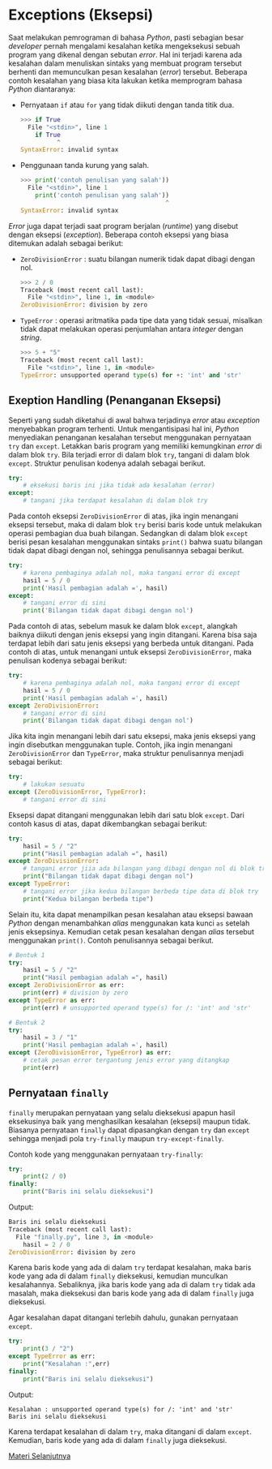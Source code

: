 # Exceptions (Eksepsi)
Saat melakukan pemrograman di bahasa _Python_, pasti sebagian besar _developer_ pernah mengalami kesalahan ketika mengeksekusi sebuah program yang dikenal dengan sebutan _error_. Hal ini terjadi karena ada kesalahan dalam menuliskan sintaks yang membuat program tersebut berhenti dan memunculkan pesan kesalahan (_error_) tersebut. Beberapa contoh kesalahan yang biasa kita lakukan ketika memprogram bahasa _Python_ diantaranya:

- Pernyataan `if` atau `for` yang tidak diikuti dengan tanda titik dua.
  ```python
  >>> if True
    File "<stdin>", line 1
      if True
            ^
  SyntaxError: invalid syntax
  ```

- Penggunaan tanda kurung yang salah.
  ```python
  >>> print('contoh penulisan yang salah'))
    File "<stdin>", line 1
      print('contoh penulisan yang salah'))
                                          ^
  SyntaxError: invalid syntax
  ```

_Error_ juga dapat terjadi saat program berjalan (_runtime_) yang disebut dengan eksepsi (_exception_). Beberapa contoh eksepsi yang biasa ditemukan adalah sebagai berikut:
- `ZeroDivisionError` : suatu bilangan numerik tidak dapat dibagi dengan nol.
  ```python
  >>> 2 / 0
  Traceback (most recent call last):
    File "<stdin>", line 1, in <module>
  ZeroDivisionError: division by zero
  ```

- `TypeError` : operasi aritmatika pada tipe data yang tidak sesuai, misalkan tidak dapat melakukan operasi penjumlahan antara _integer_ dengan _string_.
  ```python
  >>> 5 + "5"
  Traceback (most recent call last):
    File "<stdin>", line 1, in <module>
  TypeError: unsupported operand type(s) for +: 'int' and 'str'
  ```
## Exeption Handling (Penanganan Eksepsi)
Seperti yang sudah diketahui di awal bahwa terjadinya _error_ atau _exception_ menyebabkan program terhenti. Untuk mengantisipasi hal ini, _Python_ menyediakan penanganan kesalahan tersebut menggunakan pernyataan `try` dan `except`. Letakkan baris program yang memiliki kemungkinan _error_ di dalam blok `try`. Bila terjadi error di dalam blok `try`, tangani di dalam blok `except`. Struktur penulisan kodenya adalah sebagai berikut.
```python
try:
    # eksekusi baris ini jika tidak ada kesalahan (error)
except:
    # tangani jika terdapat kesalahan di dalam blok try
```
Pada contoh eksepsi `ZeroDivisionError` di atas, jika ingin menangani eksepsi tersebut, maka di dalam blok `try` berisi baris kode untuk melakukan operasi pembagian dua buah bilangan. Sedangkan di dalam blok `except` berisi pesan kesalahan menggunakan sintaks `print()` bahwa suatu bilangan tidak dapat dibagi dengan nol, sehingga penulisannya sebagai berikut.
```python
try:
    # karena pembaginya adalah nol, maka tangani error di except
    hasil = 5 / 0
    print('Hasil pembagian adalah =', hasil)
except:
    # tangani error di sini
    print('Bilangan tidak dapat dibagi dengan nol')
```
Pada contoh di atas, sebelum masuk ke dalam blok `except`, alangkah baiknya diikuti dengan jenis eksepsi yang ingin ditangani. Karena bisa saja terdapat lebih dari satu jenis eksepsi yang berbeda untuk ditangani. Pada contoh di atas, untuk menangani untuk eksepsi `ZeroDivisionError`, maka penulisan kodenya sebagai berikut:
```python
try:
    # karena pembaginya adalah nol, maka tangani error di except
    hasil = 5 / 0
    print('Hasil pembagian adalah =', hasil)
except ZeroDivisionError:
    # tangani error di sini
    print('Bilangan tidak dapat dibagi dengan nol')
```

Jika kita ingin menangani lebih dari satu eksepsi, maka jenis eksepsi yang ingin disebutkan menggunakan tuple. Contoh, jika ingin menangani `ZeroDivisionError` dan `TypeError`, maka struktur penulisannya menjadi sebagai berikut:
```python
try:
    # lakukan sesuatu
except (ZeroDivisionError, TypeError):
    # tangani error di sini
```

Eksepsi dapat ditangani menggunakan lebih dari satu blok `except`. Dari contoh kasus di atas, dapat dikembangkan sebagai berikut:
```python
try:
    hasil = 5 / "2"
    print("Hasil pembagian adalah =", hasil)
except ZeroDivisionError:
    # tangani error jiia ada bilangan yang dibagi dengan nol di blok try
    print("Bilangan tidak dapat dibagi dengan nol")
except TypeError:
    # tangani error jika kedua bilangan berbeda tipe data di blok try
    print("Kedua bilangan berbeda tipe")
```

Selain itu, kita dapat menampilkan pesan kesalahan atau eksepsi bawaan _Python_ dengan menambahkan _alias_ menggunakan kata kunci `as` setelah jenis eksepsinya. Kemudian cetak pesan kesalahan dengan _alias_ tersebut menggunakan `print()`. Contoh penulisannya sebagai berikut.
```python
# Bentuk 1
try:
    hasil = 5 / "2"
    print("Hasil pembagian adalah =", hasil)
except ZeroDivisionError as err:
    print(err) # division by zero
except TypeError as err:
    print(err) # unsupported operand type(s) for /: 'int' and 'str'

# Bentuk 2
try:
    hasil = 3 / "1"
    print('Hasil pembagian adalah =', hasil)
except (ZeroDivisionError, TypeError) as err:
    # cetak pesan error tergantung jenis error yang ditangkap
    print(err)
```

## Pernyataan `finally`
`finally` merupakan pernyataan yang selalu dieksekusi apapun hasil eksekusinya baik yang menghasilkan kesalahan (eksepsi) maupun tidak. Biasanya pernyataan `finally` dapat dipasangkan dengan `try` dan `except` sehingga menjadi pola `try-finally` maupun `try-except-finally`.

Contoh kode yang menggunakan pernyataan `try-finally`:
```python
try:
    print(2 / 0)
finally:
    print("Baris ini selalu dieksekusi")
```
Output:
```python
Baris ini selalu dieksekusi
Traceback (most recent call last):
  File "finally.py", line 3, in <module>
    hasil = 2 / 0
ZeroDivisionError: division by zero
```
Karena baris kode yang ada di dalam `try` terdapat kesalahan, maka baris kode yang ada di dalam `finally` dieksekusi, kemudian munculkan kesalahannya. Sebaliknya, jika baris kode yang ada di dalam `try` tidak ada masalah, maka dieksekusi dan baris kode yang ada di dalam `finally` juga dieksekusi.

Agar kesalahan dapat ditangani terlebih dahulu, gunakan pernyataan `except`.
```python
try:
    print(3 / "2")
except TypeError as err:
    print("Kesalahan :",err)
finally:
    print("Baris ini selalu dieksekusi")
```
Output:
```
Kesalahan : unsupported operand type(s) for /: 'int' and 'str'
Baris ini selalu dieksekusi
```
Karena terdapat kesalahan di dalam `try`, maka ditangani di dalam `except`. Kemudian, baris kode yang ada di dalam `finally` juga dieksekusi.

[Materi Selanjutnya](../13_module)
